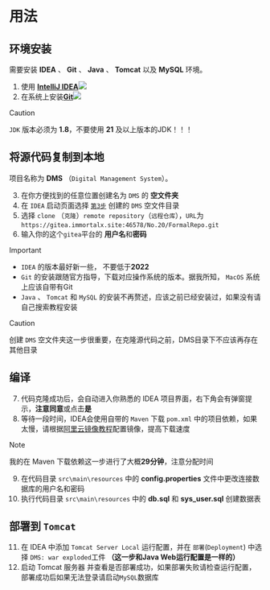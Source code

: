 # 用法

## 环境安装
需要安装 **IDEA** 、 **Git** 、 **Java** 、 **Tomcat** 以及 **MySQL** 环境。
1. 使用 [**IntelliJ IDEA**](https://www.jetbrains.com/idea/download/)![](https://camo.githubusercontent.com/5b6ba2a51ac1abd8d47caa3acd8c3049558c480ed87a61619330861d0cb1ef78/68747470733a2f2f696d672e736869656c64732e696f2f62616467652f496e74656c6c694a253230494445412d3030303030302e7376673f7374796c653d666f722d7468652d6261646765266c6f676f3d696e74656c6c696a69646561266c6f676f436f6c6f723d666666666666)  
2. 在系统上安装[**Git**](https://git-scm.com/downloads/)![](https://img.shields.io/badge/GIT-E44C30?style=for-the-badge&logo=git&logoColor=white)

> [!CAUTION]
> `JDK` 版本必须为 **1.8**，不要使用 **21** 及以上版本的JDK！！！

## 将源代码复制到本地
项目名称为 **DMS** （`Digital Management System`）。<br/>

3. 在你方便找到的任意位置创建名为 `DMS` 的 **空文件夹**
4. 在 `IDEA` 启动页面选择 [`第3步`](#No-3) 创建的 `DMS` 空文件目录
5. 选择 `clone` （`克隆`）`remote repository`（`远程仓库`），`URL`为 `https://gitea.immortalx.site:46578/No.20/FormalRepo.git`
6. 输入你的这个`gitea`平台的 **用户名**和**密码**

> [!IMPORTANT]
> - `IDEA` 的版本最好新一些， 不要低于**2022**
> - `Git` 的安装跟随官方指导，下载对应操作系统的版本。据我所知， `MacOS` 系统上应该自带有Git
> - `Java` 、 `Tomcat` 和 `MySQL` 的安装不再赘述，应该之前已经安装过，如果没有请自己搜索教程安装

> [!CAUTION]
> 创建 `DMS` 空文件夹这一步很重要，在克隆源代码之前，DMS目录下不应该再存在其他目录


## 编译
7. 代码克隆成功后，会自动进入你熟悉的 IDEA 项目界面，右下角会有弹窗提示，**注意同意**或点击**是**
8. 等待一段时间，IDEA会使用自带的 `Maven` 下载 `pom.xml` 中的项目依赖，如果太慢，请根据[阿里云镜像教程](https://blog.csdn.net/yufeiluo/article/details/129358411)配置镜像，提高下载速度

> [!NOTE]
> 我的在 Maven 下载依赖这一步进行了大概**29分钟**，注意分配时间

9. 在代码目录 `src\main\resources` 中的 **config.properties** 文件中更改连接数据库的用户名和密码
10. 执行代码目录 `src\main\resources` 中的  **db.sql** 和 **sys_user.sql** 创建数据表


## 部署到 `Tomcat`
11. 在 IDEA 中添加 `Tomcat Server Local` 运行配置，并在 `部署`(`Deployment`) 中选择 `DMS: war exploded`工件 **（这一步和Java Web运行配置是一样的）**
12. 启动 Tomcat 服务器 并查看是否部署成功，如果部署失败请检查运行配置，部署成功后如果无法登录请启动`MySQL`数据库


